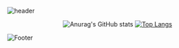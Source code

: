 

  
![header](https://capsule-render.vercel.app/api?type=waving&color=auto&height=250&section=header&text=Chaerim's%20Github&fontSize=40)


<div align=center> 

![Anurag's GitHub stats](https://github-readme-stats.vercel.app/api?username=Chaerim0626&show_icons=true&theme=graywhite)
[![Top Langs](https://github-readme-stats.vercel.app/api/top-langs/?username=Chaerim0626&layout=compact)](https://github.com/anuraghazra/github-readme-stats)
  
</div>


![Footer](https://capsule-render.vercel.app/api?type=waving&color=auto&height=200&section=footer)
  
  

